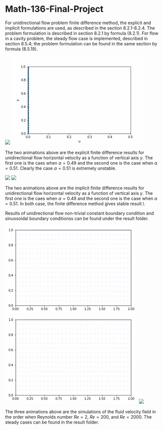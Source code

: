 # Math-136-Final-Project
For unidirectional flow problem finite difference method, the explicit and implicit formulations are used, as described in the section 8.2.1-8.2.4. The problem formulation is described in section 8.2.1 by formula (8.2.1). For flow in a cavity problem, the steady flow case is implemented, described in section 8.5.4; the problem formulation can be found in the same section by formula (8.5.19).


![](https://github.com/ZT220501/Math-136-Final-Project/blob/main/Result/uniflow_explicit_trivial_boundary.gif) 
![](https://github.com/ZT220501/Math-136-Final-Project/blob/main/Result/uniflow_explicit_trivial_boundary_unstable.gif)

The two animations above are the explicit finite difference results for unidirectional flow horizontal velocity as a function of vertical axis $y$. The first one is the caes when $\alpha=0.49$ and the second one is the case when $\alpha=0.51$. Clearly the case $\alpha=0.51$ is extremely unstable.

![](https://github.com/ZT220501/Math-136-Final-Project/blob/main/Result/uniflow_implicit_trivial_boundary0.49.gif)
![](https://github.com/ZT220501/Math-136-Final-Project/blob/main/Result/uniflow_implicit_trivial_boundary0.51.gif)

The two animations above are the implicit finite difference results for unidirectional flow horizontal velocity as a function of vertical axis $y$. The first one is the caes when $\alpha=0.49$ and the second one is the case when $\alpha=0.51$. In both case, the finite difference method gives stable result.\\

Results of unidirectional flow non-trivial constant boundary condition and sinuosoidal boundary conditionss can be found under the result folder.

![](https://github.com/ZT220501/Math-136-Final-Project/blob/main/Result/Low_Reynold_Simulation_Re2.gif)
![](https://github.com/ZT220501/Math-136-Final-Project/blob/main/Result/Middle_Reynold_Simulation_Re200.gif)
![](https://github.com/ZT220501/Math-136-Final-Project/blob/main/Result/High_Reynold_Simulation_Re2000.gif)

The three animations above are the simulations of the fluid velocity field in the order when Reynolds number $Re=2$, $Re=200$, and $Re=2000$. The steady cases can be found in the result folder.
